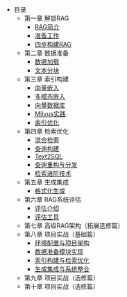 - 目录
    - 第一章 解锁RAG
        - [RAG简介](chapter1/01_RAG_intro.md)
        - [准备工作](chapter1/02_preparation.md)
        - [四步构建RAG](chapter1/03_get_start_rag.md)
    - 第二章 数据准备
        - [数据加载](chapter2/04_data_load.md)
        - [文本分块](chapter2/05_text_chunking.md)
    - 第三章 索引构建
        - [向量嵌入](chapter3/06_vector_embedding.md)
        - [多模态嵌入](chapter3/07_multimodal_embedding.md)
        - [向量数据库](chapter3/08_vector_db.md)
        - [Milvus实践](chapter3/09_milvus.md)
        - [索引优化](chapter3/10_index_optimization.md)
    - 第四章 检索优化
        - [混合检索](chapter4/11_hybrid_search.md)
        - [查询构建](chapter4/12_query_construction.md)
        - [Text2SQL](chapter4/13_text2sql.md)
        - [查询重构与分发](chapter4/14_query_rewriting.md)
        - [检索进阶技术](chapter4/15_advanced_retrieval_techniques.md)
    - 第五章 生成集成
        - [格式化生成](chapter5/16_formatted_generation.md)
    - 第六章 RAG系统评估
        - [评估介绍](chapter6/18_system_evaluation.md)
        - [评估工具](chapter6/19_common_tools.md)
    - 第七章 高级RAG架构（拓展选修篇）
    - 第八章 项目实战（基础篇）
        - [环境配置与项目架构](chapter8/01_env_architecture.md)
        - [数据准备模块实现](chapter8/02_data_preparation.md)
        - [索引构建与检索优化](chapter8/03_index_retrieval.md)
        - [生成集成与系统整合](chapter8/04_generation_sys.md)
    - 第九章 项目实战（选修篇）
    - 第十章 项目实战（选修篇）
